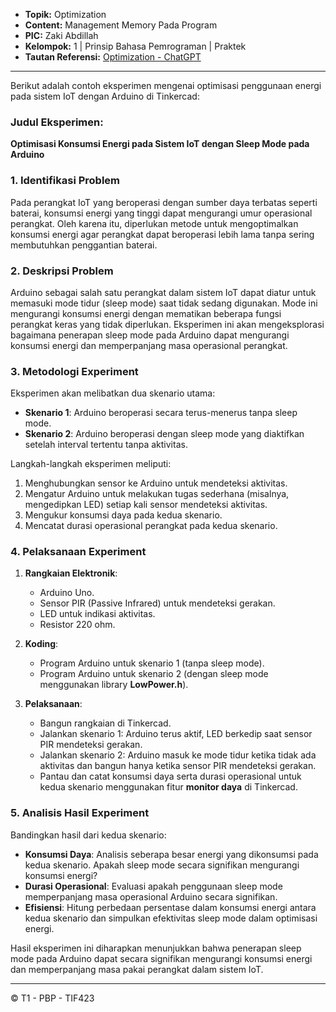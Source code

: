 
- **Topik:** Optimization
- **Content:** Management Memory Pada Program
- **PIC:** Zaki Abdillah
- **Kelompok:** 1 | Prinsip Bahasa Pemrograman | Praktek
- **Tautan Referensi:** [Optimization - ChatGPT](https://chatgpt.com/share/b35f7c81-a6c8-4202-a55e-54673b353b29)

---

Berikut adalah contoh eksperimen mengenai optimisasi penggunaan energi pada sistem IoT dengan Arduino di Tinkercad:

### Judul Eksperimen:  
**Optimisasi Konsumsi Energi pada Sistem IoT dengan Sleep Mode pada Arduino**

### 1. Identifikasi Problem
Pada perangkat IoT yang beroperasi dengan sumber daya terbatas seperti baterai, konsumsi energi yang tinggi dapat mengurangi umur operasional perangkat. Oleh karena itu, diperlukan metode untuk mengoptimalkan konsumsi energi agar perangkat dapat beroperasi lebih lama tanpa sering membutuhkan penggantian baterai.

### 2. Deskripsi Problem
Arduino sebagai salah satu perangkat dalam sistem IoT dapat diatur untuk memasuki mode tidur (sleep mode) saat tidak sedang digunakan. Mode ini mengurangi konsumsi energi dengan mematikan beberapa fungsi perangkat keras yang tidak diperlukan. Eksperimen ini akan mengeksplorasi bagaimana penerapan sleep mode pada Arduino dapat mengurangi konsumsi energi dan memperpanjang masa operasional perangkat.

### 3. Metodologi Experiment
Eksperimen akan melibatkan dua skenario utama:
- **Skenario 1**: Arduino beroperasi secara terus-menerus tanpa sleep mode.
- **Skenario 2**: Arduino beroperasi dengan sleep mode yang diaktifkan setelah interval tertentu tanpa aktivitas.

Langkah-langkah eksperimen meliputi:
1. Menghubungkan sensor ke Arduino untuk mendeteksi aktivitas.
2. Mengatur Arduino untuk melakukan tugas sederhana (misalnya, mengedipkan LED) setiap kali sensor mendeteksi aktivitas.
3. Mengukur konsumsi daya pada kedua skenario.
4. Mencatat durasi operasional perangkat pada kedua skenario.

### 4. Pelaksanaan Experiment
1. **Rangkaian Elektronik**:
   - Arduino Uno.
   - Sensor PIR (Passive Infrared) untuk mendeteksi gerakan.
   - LED untuk indikasi aktivitas.
   - Resistor 220 ohm.

2. **Koding**:
   - Program Arduino untuk skenario 1 (tanpa sleep mode).
   - Program Arduino untuk skenario 2 (dengan sleep mode menggunakan library **LowPower.h**).

3. **Pelaksanaan**:
   - Bangun rangkaian di Tinkercad.
   - Jalankan skenario 1: Arduino terus aktif, LED berkedip saat sensor PIR mendeteksi gerakan.
   - Jalankan skenario 2: Arduino masuk ke mode tidur ketika tidak ada aktivitas dan bangun hanya ketika sensor PIR mendeteksi gerakan.
   - Pantau dan catat konsumsi daya serta durasi operasional untuk kedua skenario menggunakan fitur **monitor daya** di Tinkercad.

### 5. Analisis Hasil Experiment
Bandingkan hasil dari kedua skenario:
- **Konsumsi Daya**: Analisis seberapa besar energi yang dikonsumsi pada kedua skenario. Apakah sleep mode secara signifikan mengurangi konsumsi energi?
- **Durasi Operasional**: Evaluasi apakah penggunaan sleep mode memperpanjang masa operasional Arduino secara signifikan.
- **Efisiensi**: Hitung perbedaan persentase dalam konsumsi energi antara kedua skenario dan simpulkan efektivitas sleep mode dalam optimisasi energi.

Hasil eksperimen ini diharapkan menunjukkan bahwa penerapan sleep mode pada Arduino dapat secara signifikan mengurangi konsumsi energi dan memperpanjang masa pakai perangkat dalam sistem IoT.

---

© T1 - PBP - TIF423
